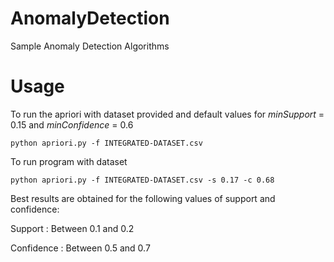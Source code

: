 # AnomalyDetection
Sample Anomaly Detection Algorithms

# Usage
To run the apriori with dataset provided and default values for *minSupport* = 0.15 and *minConfidence* = 0.6

    python apriori.py -f INTEGRATED-DATASET.csv

To run program with dataset

    python apriori.py -f INTEGRATED-DATASET.csv -s 0.17 -c 0.68

Best results are obtained for the following values of support and confidence:

Support     : Between 0.1 and 0.2

Confidence  : Between 0.5 and 0.7
